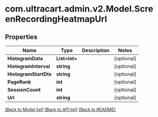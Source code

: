
# com.ultracart.admin.v2.Model.ScreenRecordingHeatmapUrl

## Properties

Name | Type | Description | Notes
------------ | ------------- | ------------- | -------------
**HistogramData** | **List&lt;int&gt;** |  | [optional] 
**HistogramInterval** | **string** |  | [optional] 
**HistogramStartDts** | **string** |  | [optional] 
**PageRank** | **int** |  | [optional] 
**SessionCount** | **int** |  | [optional] 
**Url** | **string** |  | [optional] 

[[Back to Model list]](../README.md#documentation-for-models)
[[Back to API list]](../README.md#documentation-for-api-endpoints)
[[Back to README]](../README.md)

